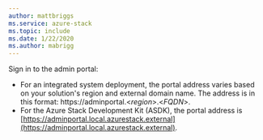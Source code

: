 ```yaml
---
author: mattbriggs
ms.service: azure-stack 
ms.topic: include
ms.date: 1/22/2020
ms.author: mabrigg
---
```


Sign in to the admin portal:
- For an integrated system deployment, the portal address varies based on your solution's region and external domain name. The address is in this format: https://adminportal.&lt;*region*&gt;.&lt;*FQDN*&gt;.
- For the Azure Stack Development Kit (ASDK), the portal address is [https://adminportal.local.azurestack.external](https://adminportal.local.azurestack.external).